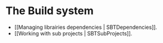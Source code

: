 # The Build system

- [[Managing librairies dependencies | SBTDependencies]].
- [[Working with sub projects | SBTSubProjects]].